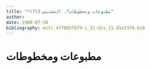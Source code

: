 ```yaml
---
title: "*مطبوعات ومخطوطات*. المقتبس 3(7)"
author: 
date: 1908-07-30
bibliography: oclc_4770057679-i_31-div_11.d1e2376.bib
---
```




#  مطبوعات ومخطوطات 

 